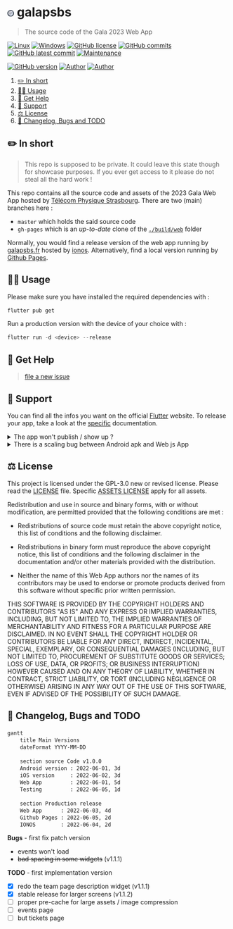 # <img src="assets/images/avatar.png" alt="icon" width="3%"/> galapsbs

> The source code of the Gala 2023 Web App

[![Linux](https://svgshare.com/i/Zhy.svg)](https://docs.microsoft.com/en-us/windows/wsl/tutorials/gui-apps)
[![Windows](https://svgshare.com/i/ZhY.svg)](https://svgshare.com/i/ZhY.svg)
[![GitHub license](https://img.shields.io/github/license/ThomasByr/galapsbs)](https://github.com/ThomasByr/galapsbs/blob/master/LICENSE)
[![GitHub commits](https://badgen.net/github/commits/ThomasByr/galapsbs)](https://GitHub.com/ThomasByr/galapsbs/commit/)
[![GitHub latest commit](https://badgen.net/github/last-commit/ThomasByr/galapsbs)](https://gitHub.com/ThomasByr/galapsbs/commit/)
[![Maintenance](https://img.shields.io/badge/maintained%3F-yes-green.svg)](https://GitHub.com/ThomasByr/galapsbs/graphs/commit-activity)

[![GitHub version](https://badge.fury.io/gh/ThomasByr%2Fgalapsbs.svg)](https://github.com/ThomasByr/galapsbs)
[![Author](https://img.shields.io/badge/author&dev-@ThomasByr-blue)](https://github.com/ThomasByr)
[![Author](https://img.shields.io/badge/author&artist-@ThomasD-blue)](https://github.com/LosKeeper)

1. [✏️ In short](#️-in-short)
2. [👩‍🏫 Usage](#-usage)
3. [💁 Get Help](#-get-help)
4. [🔰 Support](#-support)
5. [⚖️ License](#️-license)
6. [🔄 Changelog, Bugs and TODO](#-changelog-bugs-and-todo)

## ✏️ In short

> This repo is supposed to be private. It could leave this state though for showcase purposes. If you ever get access to it please do not steal all the hard work !

This repo contains all the source code and assets of the 2023 Gala Web App hosted by [Télécom Physique Strasbourg](https://www.telecom-physique.fr/). There are two (main) branches here :

- `master` which holds the said source code
- `gh-pages` which is an _up-to-date_ clone of the [`./build/web`](build/web/) folder

Normally, you would find a release version of the web app running by [galapsbs.fr](galapsbs.fr) hosted by [ionos](https://www.ionos.com/). Alternatively, find a local version running by [Github Pages](https://thomasbyr.github.io/galapsbs/).

## 👩‍🏫 Usage

Please make sure you have installed the required dependencies with :

```ps1
flutter pub get
```

Run a production version with the device of your choice with :

```ps1
flutter run -d <device> --release
```

## 💁 Get Help

> [file a new issue](https://github.com/ThomasByr/galapsbs/issues/new)

## 🔰 Support

You can find all the infos you want on the official [Flutter](https://flutter.dev/) website. To release your app, take a look at the [specific](https://docs.flutter.dev/deployment/web) documentation.

<details>
<summary>The app won't publish / show up ?</summary>

Well if you ever published your _own_ app on [Github Pages](https://pages.github.com/), there is a weird thing with absolute / relative paths. Basically what you want to do is look for (or create) the tag

```html
<base href="$PATH" />
```

and replace it with

```html
<base href="./" />
```

</details>

<details>
<summary>There is a scaling bug between Android apk and Web js App</summary>

YES

</details>

## ⚖️ License

This project is licensed under the GPL-3.0 new or revised license. Please read the [LICENSE](LICENSE) file. Specific [ASSETS LICENSE](assets/LICENSE) apply for all assets.

Redistribution and use in source and binary forms, with or without modification, are permitted provided that the following conditions are met :

- Redistributions of source code must retain the above copyright notice, this list of conditions and the following disclaimer.

- Redistributions in binary form must reproduce the above copyright notice, this list of conditions and the following disclaimer in the documentation and/or other materials provided with the distribution.

- Neither the name of this Web App authors nor the names of its contributors may be used to endorse or promote products derived from this software without specific prior written permission.

THIS SOFTWARE IS PROVIDED BY THE COPYRIGHT HOLDERS AND CONTRIBUTORS "AS IS" AND ANY EXPRESS OR IMPLIED WARRANTIES, INCLUDING, BUT NOT LIMITED TO, THE IMPLIED WARRANTIES OF MERCHANTABILITY AND FITNESS FOR A PARTICULAR PURPOSE ARE DISCLAIMED. IN NO EVENT SHALL THE COPYRIGHT HOLDER OR CONTRIBUTORS BE LIABLE FOR ANY DIRECT, INDIRECT, INCIDENTAL, SPECIAL, EXEMPLARY, OR CONSEQUENTIAL DAMAGES (INCLUDING, BUT NOT LIMITED TO, PROCUREMENT OF SUBSTITUTE GOODS OR SERVICES; LOSS OF USE, DATA, OR PROFITS; OR BUSINESS INTERRUPTION) HOWEVER CAUSED AND ON ANY THEORY OF LIABILITY, WHETHER IN CONTRACT, STRICT LIABILITY, OR TORT (INCLUDING NEGLIGENCE OR OTHERWISE) ARISING IN ANY WAY OUT OF THE USE OF THIS SOFTWARE, EVEN IF ADVISED OF THE POSSIBILITY OF SUCH DAMAGE.

## 🔄 Changelog, Bugs and TODO

```mermaid
gantt
    title Main Versions
    dateFormat YYYY-MM-DD

    section source Code v1.0.0
    Android version : 2022-06-01, 3d
    iOS version     : 2022-06-02, 3d
    Web App         : 2022-06-01, 5d
    Testing         : 2022-06-05, 1d

    section Production release
    Web App      : 2022-06-03, 4d
    Github Pages : 2022-06-05, 2d
    IONOS        : 2022-06-04, 2d

```

**Bugs** - first fix patch version

- events won't load
- ~~bad spacing in some widgets~~ (v1.1.1)

**TODO** - first implementation version

- [x] redo the team page description widget (v1.1.1)
- [x] stable release for larger screens (v1.1.2)
- [ ] proper pre-cache for large assets / image compression
- [ ] events page
- [ ] but tickets page
